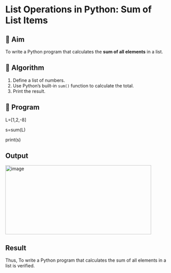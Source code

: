 # List Operations in Python: Sum of List Items

## 🎯 Aim
To write a Python program that calculates the **sum of all elements** in a list.

## 🧠 Algorithm
1. Define a list of numbers.
2. Use Python’s built-in `sum()` function to calculate the total.
3. Print the result.

## 🧾 Program

L=[1,2,-8]

s=sum(L)

print(s)

## Output
<img width="454" height="215" alt="image" src="https://github.com/user-attachments/assets/299083d9-180c-41bf-bafb-e2360ed54f5e" />


## Result
Thus, To write a Python program that calculates the sum of all elements in a list is verified.
